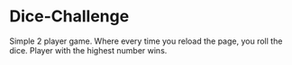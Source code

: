 # Dice-Challenge
Simple 2 player game.
Where every time you reload the page, you roll the dice.
Player with the highest number wins.
